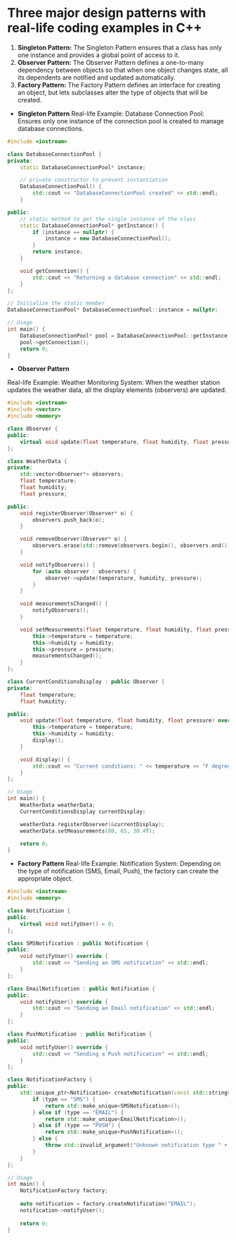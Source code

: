 # Three major design patterns with real-life coding examples in C++

1. **Singleton Pattern:** The Singleton Pattern ensures that a class has only one instance and provides a global point of access to it.
2. **Observer Pattern:** The Observer Pattern defines a one-to-many dependency between objects so that when one object changes state, all its dependents are notified and updated automatically.
3. **Factory Pattern:** The Factory Pattern defines an interface for creating an object, but lets subclasses alter the type of objects that will be created.

- **Singleton Pattern**
Real-life Example: Database Connection Pool: Ensures only one instance of the connection pool is created to manage database connections.

```cpp
#include <iostream>

class DatabaseConnectionPool {
private:
    static DatabaseConnectionPool* instance;

    // private constructor to prevent instantiation
    DatabaseConnectionPool() {
        std::cout << "DatabaseConnectionPool created" << std::endl;
    }

public:
    // static method to get the single instance of the class
    static DatabaseConnectionPool* getInstance() {
        if (instance == nullptr) {
            instance = new DatabaseConnectionPool();
        }
        return instance;
    }

    void getConnection() {
        std::cout << "Returning a database connection" << std::endl;
    }
};

// Initialize the static member
DatabaseConnectionPool* DatabaseConnectionPool::instance = nullptr;

// Usage
int main() {
    DatabaseConnectionPool* pool = DatabaseConnectionPool::getInstance();
    pool->getConnection();
    return 0;
}
```

- **Observer Pattern**

Real-life Example: Weather Monitoring System: When the weather station updates the weather data, all the display elements (observers) are updated.
```cpp
#include <iostream>
#include <vector>
#include <memory>

class Observer {
public:
    virtual void update(float temperature, float humidity, float pressure) = 0;
};

class WeatherData {
private:
    std::vector<Observer*> observers;
    float temperature;
    float humidity;
    float pressure;

public:
    void registerObserver(Observer* o) {
        observers.push_back(o);
    }

    void removeObserver(Observer* o) {
        observers.erase(std::remove(observers.begin(), observers.end(), o), observers.end());
    }

    void notifyObservers() {
        for (auto observer : observers) {
            observer->update(temperature, humidity, pressure);
        }
    }

    void measurementsChanged() {
        notifyObservers();
    }

    void setMeasurements(float temperature, float humidity, float pressure) {
        this->temperature = temperature;
        this->humidity = humidity;
        this->pressure = pressure;
        measurementsChanged();
    }
};

class CurrentConditionsDisplay : public Observer {
private:
    float temperature;
    float humidity;

public:
    void update(float temperature, float humidity, float pressure) override {
        this->temperature = temperature;
        this->humidity = humidity;
        display();
    }

    void display() {
        std::cout << "Current conditions: " << temperature << "F degrees and " << humidity << "% humidity" << std::endl;
    }
};

// Usage
int main() {
    WeatherData weatherData;
    CurrentConditionsDisplay currentDisplay;

    weatherData.registerObserver(&currentDisplay);
    weatherData.setMeasurements(80, 65, 30.4f);

    return 0;
}
```
- **Factory Pattern**
Real-life Example: Notification System: Depending on the type of notification (SMS, Email, Push), the factory can create the appropriate object.
```cpp
#include <iostream>
#include <memory>

class Notification {
public:
    virtual void notifyUser() = 0;
};

class SMSNotification : public Notification {
public:
    void notifyUser() override {
        std::cout << "Sending an SMS notification" << std::endl;
    }
};

class EmailNotification : public Notification {
public:
    void notifyUser() override {
        std::cout << "Sending an Email notification" << std::endl;
    }
};

class PushNotification : public Notification {
public:
    void notifyUser() override {
        std::cout << "Sending a Push notification" << std::endl;
    }
};

class NotificationFactory {
public:
    std::unique_ptr<Notification> createNotification(const std::string& type) {
        if (type == "SMS") {
            return std::make_unique<SMSNotification>();
        } else if (type == "EMAIL") {
            return std::make_unique<EmailNotification>();
        } else if (type == "PUSH") {
            return std::make_unique<PushNotification>();
        } else {
            throw std::invalid_argument("Unknown notification type " + type);
        }
    }
};

// Usage
int main() {
    NotificationFactory factory;
    
    auto notification = factory.createNotification("EMAIL");
    notification->notifyUser();
    
    return 0;
}
```
